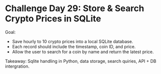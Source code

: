 # Challenge Day 29: Store & Search Crypto Prices in SQLite

Goal:

- Save hourly to 10 crypto prices into a local SQLite database.
- Each record should include the timestamp, coin ID, and price.
- Allow the user to search for a coin by name and return
the latest price.

Takeaway: Sqlite handling in Python, data storage, search
quiries, API + DB intergration.
